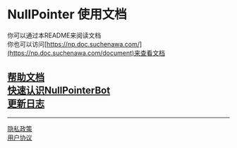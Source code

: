 # NullPointer 使用文档  
你可以通过本README来阅读文档  
你也可以访问[https://np.doc.suchenawa.com/](https://np.doc.suchenawa.com/document)来查看文档

[帮助文档](/docs/index.md)  
[快速认识NullPointerBot](/docs/startup.md)  
[更新日志](/docs/changelog.md)  
--
---  
[隐私政策](/docs/Privacy/index.md)   
[用户协议](/docs/UserAgreement/index.md)   